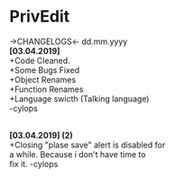 # PrivEdit
->CHANGELOGS<-
dd.mm.yyyy
<br/>
<b>[03.04.2019]</b><br/>
+Code Cleaned.<br/>
+Some Bugs Fixed<br/>
+Object Renames<br/>
+Function Renames<br/>
+Language swicth (Talking language)<br/>
-cylops<br/>

<br/>
<b>[03.04.2019] (2)</b><br/>
+Closing "plase save" alert is disabled for <br/>
a while. Because i don't have time to <br/>
fix it. -cylops<br/>
